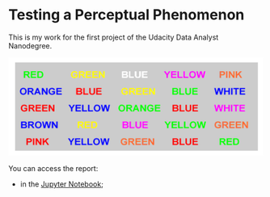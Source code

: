# Testing a Perceptual Phenomenon

This is my work for the first project of the Udacity Data Analyst Nanodegree.

![list of words illustrating stroop task](stroop_image.png)

You can access the report:
* in the [Jupyter Notebook](Data_Analyst_ND_Project1.ipynb);
